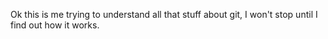 Ok this is me trying to understand all that stuff about git, I won't stop until I find out how it works.
